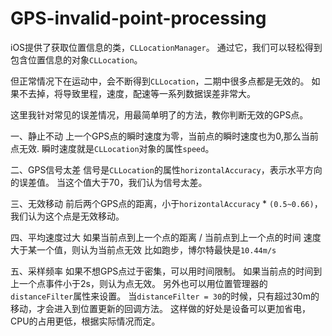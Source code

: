 # GPS-invalid-point-processing

iOS提供了获取位置信息的类，`CLLocationManager`。
通过它，我们可以轻松得到包含位置信息的对象`CLLocation`。

但正常情况下在运动中，会不断得到`CLLocation`，二期中很多点都是无效的。
如果不去掉，将导致里程，速度，配速等一系列数据误差非常大。

这里我针对常见的误差情况，用最简单明了的方法，教你判断无效的GPS点。

一、静止不动
上一个GPS点的瞬时速度为零，当前点的瞬时速度也为0,那么当前点无效.
瞬时速度就是`CLLocation`对象的属性`speed`。

二、GPS信号太差
信号是`CLLocation`的属性`horizontalAccuracy`，表示水平方向的误差值。
当这个值大于70，我们认为信号太差。

三、无效移动
前后两个GPS点的距离，小于`horizontalAccuracy` * `(0.5~0.66)`，我们认为这个点是无效移动。

四、平均速度过大
如果当前点到上一个点的距离 / 当前点到上一个点的时间
速度大于某一个值，则认为当前点无效
比如跑步，博尔特最快是`10.44m/s`

五、采样频率
如果不想GPS点过于密集，可以用时间限制。
如果当前点的时间到上一个点事件小于2s，则认为点无效。
另外也可以用位置管理器的`distanceFilter`属性来设置。
当`distanceFilter = 30`的时候，只有超过30m的移动，才会进入到位置更新的回调方法。
这样做的好处是设备可以更加省电，CPU的占用更低，根据实际情况而定。
